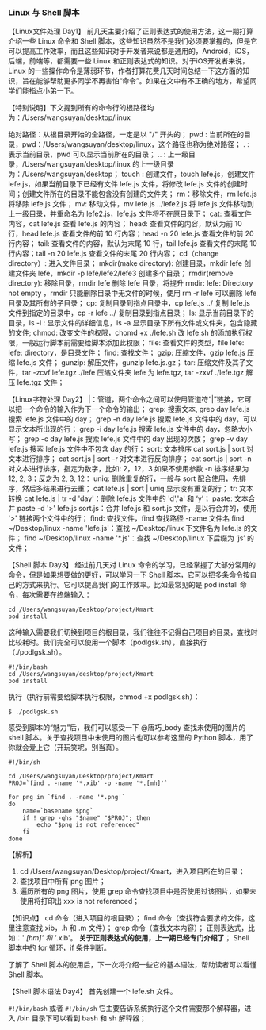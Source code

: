 ### Linux 与 Shell 脚本

【Linux文件处理 Day1】
前几天主要介绍了正则表达式的使用方法，这一期打算介绍一些 Linux 命令和 Shell 脚本，这些知识虽然不是我们必须要掌握的，但是它可以提高工作效率，而且这些知识对于开发者来说都是通用的，Android，iOS，后端，前端等，都需要一些 Linux 和正则表达式的知识。对于iOS开发者来说，Linux 的一些操作命令是薄弱环节，作者打算花费几天时间总结一下这方面的知识，旨在能够帮助更多同学不再害怕“命令”。如果在文中有不正确的地方，希望同学们能指点小弟一下。

【特别说明】下文提到所有的命令行的根路径均为：/Users/wangsuyan/desktop/linux

绝对路径：从根目录开始的全路径，一定是以 "/" 开头的；
pwd : 当前所在的目录，pwd：/Users/wangsuyan/desktop/linux，这个路径也称为绝对路径；
. : 表示当前目录，pwd 可以显示当前所在的目录；
.. : 上一级目录，/Users/wangsuyan/desktop/linux 的上一级目录为：/Users/wangsuyan/desktop；
touch : 创建文件，touch lefe.js，创建文件 lefe.js，如果当前目录下已经有文件 lefe.js 文件，将修改 lefe.js 文件的创建时间；创建文件所在的目录不能包含没有创建的文件夹；
rm：移除文件，rm lefe.js 将移除 lefe.js 文件；
mv: 移动文件，mv lefe.js ../lefe2.js 将 lefe.js 文件移动到上一级目录，并重命名为 lefe2.js，lefe.js 文件将不在原目录下；
cat: 查看文件内容，cat lefe.js 查看 lefe.js 的内容；
head: 查看文件的内容，默认为前 10 行，head lefe.js 查看文件的前 10 行内容；head -n 20 lefe.js 查看文件的前 20 行内容；
tail: 查看文件的内容，默认为末尾 10 行，tail lefe.js 查看文件的末尾 10 行内容；tail -n 20 lefe.js 查看文件的末尾 20 行内容；
cd（change directory）: 进入文件目录；
mkdir(make directory): 创建目录，mkdir lefe 创建文件夹 lefe，mkdir -p lefe/lefe2/lefe3 创建多个目录；
rmdir(remove directory): 移除目录，rmdir lefe 删除 lefe 目录，将提升 rmdir: lefe: Directory not empty ，rmdir 只能删除目录中无文件的时候，使用 rm -r lefe 可以删除 lefe 目录及其所有的子目录；
cp: 复制目录到指点目录中，cp lefe.js ../ 复制 lefe.js 文件到指定的目录中，cp -r lefe ../ 复制目录到指点目录；
 ls: 显示当前目录下的目录，ls -l : 显示文件的详细信息，ls -a 显示目录下所有文件或文件夹，包含隐藏的文件;
chmod: 改变文件的权限，chomd +x ./lefe.sh 改 lefe.sh 的添加执行权限，一般运行脚本前需要给脚本添加此权限；
file: 查看文件的类型，file lefe: lefe: directory，是目录文件；
find: 查找文件；
gzip: 压缩文件，gzip lefe.js 压缩 lefe.js 文件；
gunzip: 解压文件，gunzip lefe.js.gz；
tar: 压缩文件及其子文件，tar -zcvf lefe.tgz ./lefe 压缩文件夹 lefe 为 lefe.tgz, tar -zxvf ./lefe.tgz 解压 lefe.tgz 文件；

【Linux字符处理 Day2】
|：管道，两个命令之间可以使用管道符“|”链接，它可以把一个命令的输入作为下一个命令的输出；
grep: 搜索文本,
grep day lefe.js 搜索 lefe.js 文件中的 day；
grep -n day lefe.js 搜索 lefe.js 文件中的 day，可以显示文本所出现的行；
grep -i day lefe.js 搜索 lefe.js 文件中的 day，忽略大小写；
grep -c day lefe.js 搜索 lefe.js 文件中的 day 出现的次数；
grep -v day lefe.js 搜索 lefe.js 文件中不包含 day 的行；
sort: 文本排序
cat sort.js | sort 对文本进行排序；
cat sort.js | sort -r 对文本进行反向排序；
cat sort.js | sort -n 对文本进行排序，指定为数字，比如: 2，12，3 如果不使用参数 -n 排序结果为 12, 2, 3；反之为 2, 3, 12：
uniq: 删除重复的行，一般与 sort 配合使用，先排序，然后多结果进行去重；
cat lefe.js | sort | uniq 显示没有重复的行；
tr: 文本转换
cat lefe.js | tr -d 'day'：删除 lefe.js 文件中的 'd','a' 和 ‘y’；
paste: 文本合并
paste -d '>' lefe.js sort.js：合并 lefe.js 和 sort.js 文件，是以行合并的，使用 '>' 链接两个文件中的行；
find: 查找文件，find 查找路径 -name 文件名
find ~/Desktop/linux -name 'lefe.js'：查找 ~/Desktop/linux 下文件名为 lefe.js 的文件；
find ~/Desktop/linux -name '*.js'：查找 ~/Desktop/linux 下后缀为 ‘js’ 的文件；

【Shell 脚本 Day3】
经过前几天对 Linux 命令的学习，已经掌握了大部分常用的命令，但是如果想要做的更好，可以学习一下 Shell 脚本，它可以把多条命令按自己的方式来执行。它可以提高我们的工作效率。比如最常见的是 pod install 命令，每次需要在终端输入：

```
cd /Users/wangsuyan/Desktop/project/Kmart
pod install
```
这种输入需要我们切换到项目的根目录，我们往往不记得自己项目的目录，查找时比较耗时。我们完全可以使用一个脚本（podlgsk.sh），直接执行（./podlgsk.sh）。

```
#!/bin/bash
cd /Users/wangsuyan/desktop/project/Kmart
pod install
```

执行（执行前需要给脚本执行权限，chmod +x podlgsk.sh）：

```
$ ./podlgsk.sh
```
感受到脚本的“魅力”后，我们可以感受一下 @唐巧_body 查找未使用的图片的 shell 脚本。关于查找项目中未使用的图片也可以参考这里的 Python 脚本，用了你就会爱上它（开玩笑呢，别当真）。

```
#!/bin/sh

cd /Users/wangsuyan/Desktop/project/Kmart
PROJ=`find . -name '*.xib' -o -name '*.[mh]'`

for png in `find . -name '*.png'`
do
    name=`basename $png`
    if ! grep -qhs "$name" "$PROJ"; then
        echo "$png is not referenced"
    fi
done
```
【解析】
1. cd /Users/wangsuyan/Desktop/project/Kmart，进入项目所在的目录；
2. 查找项目中所有 png 图片；
3. 遍历所有的 png 图片，使用 grep 命令查找项目中是否使用过该图片，如果未使用将打印出 xxx is not referenced；


【知识点】
cd 命令（进入项目的根目录）；
find 命令（查找符合要求的文件，这里注意查找 xib，.h 和 .m 文件）；
grep 命令（查找文本内容）；
正则表达式，比如：'*.[hm]' 和 '*.xib'。 **关于正则表达式的使用，上一期已经专门介绍了**；
Shell 脚本中的 for 循环，if 条件判断。

了解了 Shell 脚本的使用后，下一次将介绍一些它的基本语法，帮助读者可以看懂 Shell 脚本。

【Shell 脚本语法 Day4】
首先创建一个 lefe.sh 文件。

`#!/bin/bash` 或者 `#!/bin/sh`
它主要告诉系统执行这个文件需要那个解释器，进入 /bin 目录下可以看到 bash 和 sh 解释器；



